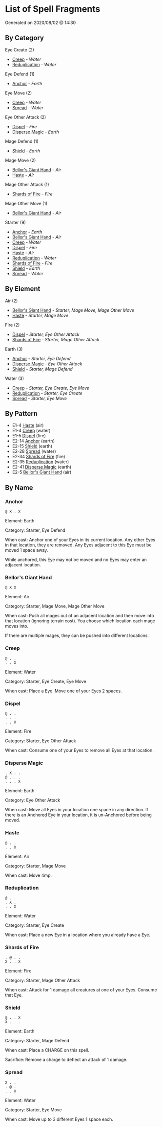 # List of Spell Fragments

Generated on 2020/08/02 @ 14:30

## By Category

Eye Create (2)

* [Creep](#creep) - _Water_
* [Reduplication](#reduplication) - _Water_

Eye Defend (1)

* [Anchor](#anchor) - _Earth_

Eye Move (2)

* [Creep](#creep) - _Water_
* [Spread](#spread) - _Water_

Eye Other Attack (2)

* [Dispel](#dispel) - _Fire_
* [Disperse Magic](#disperse-magic) - _Earth_

Mage Defend (1)

* [Shield](#shield) - _Earth_

Mage Move (2)

* [Bellor's Giant Hand](#bellor's-giant-hand) - _Air_
* [Haste](#haste) - _Air_

Mage Other Attack (1)

* [Shards of Fire](#shards-of-fire) - _Fire_

Mage Other Move (1)

* [Bellor's Giant Hand](#bellor's-giant-hand) - _Air_

Starter (9)

* [Anchor](#anchor) - _Earth_
* [Bellor's Giant Hand](#bellor's-giant-hand) - _Air_
* [Creep](#creep) - _Water_
* [Dispel](#dispel) - _Fire_
* [Haste](#haste) - _Air_
* [Reduplication](#reduplication) - _Water_
* [Shards of Fire](#shards-of-fire) - _Fire_
* [Shield](#shield) - _Earth_
* [Spread](#spread) - _Water_

## By Element

Air (2)

* [Bellor's Giant Hand](#bellor's-giant-hand) - _Starter, Mage Move, Mage Other Move_
* [Haste](#haste) - _Starter, Mage Move_

Fire (2)

* [Dispel](#dispel) - _Starter, Eye Other Attack_
* [Shards of Fire](#shards-of-fire) - _Starter, Mage Other Attack_

Earth (3)

* [Anchor](#anchor) - _Starter, Eye Defend_
* [Disperse Magic](#disperse-magic) - _Eye Other Attack_
* [Shield](#shield) - _Starter, Mage Defend_

Water (3)

* [Creep](#creep) - _Starter, Eye Create, Eye Move_
* [Reduplication](#reduplication) - _Starter, Eye Create_
* [Spread](#spread) - _Starter, Eye Move_

## By Pattern

* E1-4 [Haste](#haste) (air)
* E1-4 [Creep](#creep) (water)
* E1-5 [Dispel](#dispel) (fire)
* E2-14 [Anchor](#anchor) (earth)
* E2-15 [Shield](#shield) (earth)
* E2-28 [Spread](#spread) (water)
* E2-34 [Shards of Fire](#shards-of-fire) (fire)
* E2-35 [Reduplication](#reduplication) (water)
* E2-41 [Disperse Magic](#disperse-magic) (earth)
* E2-5 [Bellor's Giant Hand](#bellor's-giant-hand) (air)

## By Name

### Anchor
```
@ X . X
```
Element: Earth

Category: Starter, Eye Defend

When cast: Anchor one of your Eyes in its current location. Any other Eyes in that location, they are removed. Any Eyes adjacent to this Eye must be moved 1 space away.

While anchored, this Eye may not be moved and no Eyes may enter an adjacent location.

### Bellor's Giant Hand
```
@ X X
```
Element: Air

Category: Starter, Mage Move, Mage Other Move

When cast: Push all mages out of an adjacent location and then move into that location (ignoring terrain cost). You choose which location each mage moves into.

If there are multiple mages, they can be pushed into different locations.

### Creep
```
@ . .
. . X
```
Element: Water

Category: Starter, Eye Create, Eye Move

When cast: Place a Eye. Move one of your Eyes 2 spaces.

### Dispel
```
@ . .
. . .
. . X
```
Element: Fire

Category: Starter, Eye Other Attack

When cast: Consume one of your Eyes to remove all Eyes at that location.

### Disperse Magic
```
. X . .
@ . . .
. . . X
```
Element: Earth

Category: Eye Other Attack

When cast: Move all Eyes in your location one space in any direction. If there is an Anchored Eye in your location, it is un-Anchored before being moved.

### Haste
```
@ . .
. . X
```
Element: Air

Category: Starter, Mage Move

When cast: Move 4mp.

### Reduplication
```
@ . .
. X .
. . X
```
Element: Water

Category: Starter, Eye Create

When cast: Place a new Eye in a location where you already have a Eye.

### Shards of Fire
```
. @ . .
X . . X
```
Element: Fire

Category: Starter, Mage Other Attack

When cast: Attack for 1 damage all creatures at one of your Eyes. Consume that Eye.

### Shield
```
@ . . X
X . . .
```
Element: Earth

Category: Starter, Mage Defend

When cast: Place a CHARGE on this spell.

Sacrifice: Remove a charge to deflect an attack of 1 damage.

### Spread
```
X . .
. @ .
. . X
```
Element: Water

Category: Starter, Eye Move

When cast: Move up to 3 different Eyes 1 space each.

